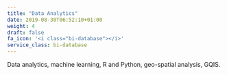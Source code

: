 ```yaml
---
title: "Data Analytics"
date: 2019-08-30T06:52:10+01:00
weight: 4
draft: false
fa_icon: '<i class="bi-database"></i>'
service_class: bi-database
---
```


Data analytics, machine learning, R and Python, geo-spatial analysis, GQIS.
